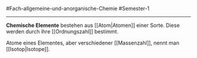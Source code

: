 #Fach-allgemeine-und-anorganische-Chemie  #Semester-1

---

**Chemische Elemente** bestehen aus [[Atom|Atomen]] einer Sorte. Diese werden durch ihre [[Ordnungszahl]] bestimmt. 

Atome eines Elementes, aber verschiedener [[Massenzahl]], nennt man [[Isotop|Isotope]].